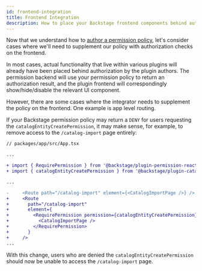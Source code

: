 ```yaml
---
id: frontend-integration
title: Frontend Integration
description: How to place your Backstage frontend components behind authorization
---
```


Now that we understand how to [author a permission policy](./writing-a-policy.md), let's consider cases where we'll need to supplement our policy with authorization checks on the frontend.

In most cases, actual functionality that live within various plugins will already have been placed behind authorization by the plugin authors. The permission backend will use your permission policy to return an authorization result, and the plugin frontend will correspondingly show/hide/disable the relevant UI component.

However, there are some cases where the integrator needs to supplement the policy on the frontend. One example is app level routing.

If your Backstage permission policy may return a `DENY` for users requesting the `catalogEntityCreatePermission`, it may make sense, for example, to remove access to the `/catalog-import` page entirely:

```diff
// packages/app/src/App.tsx

...

+ import { RequirePermission } from '@backstage/plugin-permission-react';
+ import { catalogEntityCreatePermission } from '@backstage/plugin-catalog-common';

...

-     <Route path="/catalog-import" element={<CatalogImportPage />} />
+     <Route
+       path="/catalog-import"
+       element={
+         <RequirePermission permission={catalogEntityCreatePermission}>
+           <CatalogImportPage />
+         </RequirePermission>
+       }
+     />
...

```

With this change, users who are denied the `catalogEntityCreatePermission` should now be unable to access the `/catalog-import` page.
